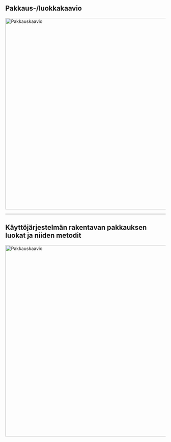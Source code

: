 ## Pakkaus-/luokkakaavio

<img src="https://user-images.githubusercontent.com/46410240/78244372-1f09dd00-74ee-11ea-8cde-1887e9d70a4e.png" alt="Pakkauskaavio" width="600" >

***

## Käyttöjärjestelmän rakentavan pakkauksen luokat ja niiden metodit

<img src="https://user-images.githubusercontent.com/46410240/78244157-bae71900-74ed-11ea-913d-99bbf1c9b4a7.png" alt="Pakkauskaavio" width="600" >

